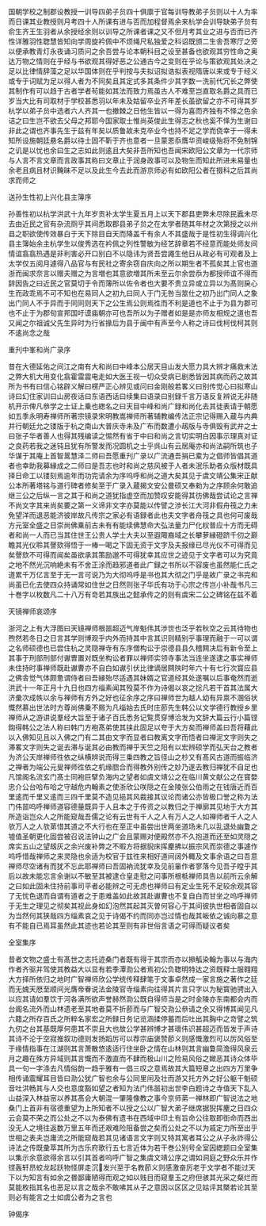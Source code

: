 <!-- { "loadSidebar": true } -->
国朝学校之制郡设教授一训导四弟子贠四十俱廪于官每训导教弟子贠则以十人为率而日课其业教授则月考四十人所课有进与否而加程督焉余来杭学会训导缺弟子贠有俞生齐王生羽者从余授经余则以训导之所课者课之又不但月考其业之进与否而已齐性详雅羽性聦慧皆知向学周旋衿佩中不烦绳尺私独爱之科诏既颁二生舎吾寒厅之旁以便承教青灯永夜诵习质问之余吾尝与论本朝科目之设至甚备也欲观其穷性命之奥达万物之情则在乎经与书欲观其得好恶之公通古今之变则在乎论与策欲观其处决之足以比律情辞藻之足以华国体则在乎判按与夫拟诏拟诰拟表视隋唐以来或专于经义或专于词赋为足以得人者为不同矣且其定式多其条件少其字数一洗前代冗长之弊使其制作有可以趋于古者学者茍能如其法而致力焉虽古人不难至岂直取名爵之具而已岁当大比有司取材于学校甚悉羽以年未及姑留卒业齐年差长虽欲留之亦不可得其岁杭学以弟子贠中选者六人齐其一也撤棘之日他生皆以一得为喜而齐独有不怿之色余诘之曰生岂不欲去父母之邦耶今国家取士惟尚英俊此生得志之秋也奚不怿为生谢曰非此之谓也齐事先生于兹有年矣以质鲁故未克卒业今也持不足之学而侥幸于一得未知所设施朝廷悬名爵以待士固不靳于齐也意者一旦蒙恩忝膺华资峻级殆将不免制锦之讥是以忧也余曰生之志如此则逺且大矣非吾所知也吾闻宋欧阳公文章为一代宗师与人言不言文章而言政事其称曰文章止于润身政事可以及物生而知此所进未易量也余老且病且材识黤昧不足以及此生今去此而游京师必有如欧阳公者在掇科之后其尚求而师之

送孙生性初上兴化县主簿序

孙善性初以杭学洪武十九年岁贡补太学生夏五月上以天下郡县吏弊未尽除民蠧未尽去由近民之官有杂流厕乎其间悉取郡县弟子贠之在太学者随其年材之次第授之以州县之职欲使传效暴白于天下除目自天而降盖千有余人不其盛哉于是性初生得调兴化县主簿始余主杭学生以俊秀选在衿佩之列性警敏为经艺辞章若不经意而能处师友间情谊翕翕热遇是非利害必开口别白不以隐讳为贤吾尝譝生他日从政必有可观者及上太学仅五阅月遽得八品官与有民社之寄余窃自庆向之所以期生者不孤矣其上官也道浙而闽求奈言以赠夫赠之为言増也其意欲増其所未至云尔余尝忝为都授师谊不得而辞因告之曰近民之官莫切于令而簿所以佐令者也大要不贵立异或立异以为髙则戾心生而政乖焉不可不知也在易同人之初九曰同人于门无咎当筮仕之初乃出门同人之象出门同人不于异而于同同则天下之公生焉公则焉徃而不利是道也不止于为县为郡可也不止于为郡旬宣邦国吁谟庙朝亦可也吾所以为子赠者如是是亦师友相规之道也吾又闻之尔祖诚父先生异时为行省掾后为县于闽中有声至今人称之诗曰伐柯伐柯其则不逺尚念之哉

重刋中峯和尚广录序

昔在大德延佑之间江之南有大和尚曰中峰本公居天目山发大愿力具大辨才痛救末法之弊大机大用变化翕霍雷震电走如大医王视一切众受病已剧悉皆因其病而药之故其所为书有曰信心铭辟义解曰楞严正心辨见或问曰金刚般若畧义曰别传觉心曰拟寒山诗曰幻住家训曰山房夜话曰东语西话曰续集曰语录曰别録千言万语反复辨说无非随机开示俾凡叅学之士证上乗也緫名之曰天目中峰和尚广録和尚化去其徒表请于朝愿如五季永明寿禅师所著宗镜录宋明教嵩禅师所著辅教编传法正宗记得赐入蔵与内典并行朝廷允之镂版于杭之南山大普庆寺未及广布而数遭小刼版与寺俱毁有武弁之士曰张子华者善人也得其残编读之惕然有省于中曰和尚之言切实明白因事示理真对证之良药若我之迷钝且犹有所警发而况圆机之士乎呉山有云居庵亦和尚法嗣所筑也子华谋于其庵上首智暠慧泽二师曰吾愿重刋广录以广流通吾捐已槖为之倡师皆倡其道者也幸助我募縁成之二师曰是吾志也时和尚之慈风被于人者未泯乐助者众版材既具择日命工以镂刻焉逾年而功完请余为序呜呼和尚之道大矣其见于虞文靖公集宋正献公本所著塔铭与道行碑者修矣至于广录入蔵揭文安公曼硕又奉勑为之序顾余何敢追继三公之后纵一言之其于和尚之道犹指虚空而加赞叹安能得其彷佛哉尝试论之言禅不尚文字其来尚矣要之第一义谛非文字亦莫能以传譬之渉长江大河非假舟筏之力未免望洋而退恶能济彼岸故凡传宗之家必有语録者此也夫文字者舟筏之具也何可废哉方元室全盛之日崇尚佛乗前古未有有能续佛慧命大弘法量力尸化权普应十方而无碍者和尚一人而已当其住世王公贵人学士大夫以至遐陬裔域之长攀萝縁磴跻千仞之巅瞻其光仪聆其謦欬得悟于一棒一喝之下固无资于文字及夫报缘已尽光仪不可得而见矣謦欬不可得而闻矣虽欲承其策励邈不可得犹幸其应世之迹见于文字者可以为究竟之地不然光沉响絶未有不舍正涂而趋邪道者此广録之书所以不容废也虽然能仁氏之道累千万亿言至于无一言可说乃为大彻呜呼是书也其大彻之门乎是故广录之书完和尚虽已化去使四众持诵常如住世之日然则张子华氏有功于心宗之传岂小补哉书凡三十巻字以枚数凡二十八万有竒若其族出之懿承传之的则有虞宋二公之碑铭在兹不着

天镜禅师哀颂序

浙河之上有大浮图曰天镜禅师根噐超迈气岸魁伟其渉世也泛乎若秋空之云其待物也煦然若冬日之日言其学则博观乎内外而持其中言其识则精别乎事理而融于一可以谓之名师硕德也已尝住杭之灵隠禅寺有东序僧构讼于崇德县县久稽闗决后有新令至上其事于刑部刑部付谳曺置对既坐构讼者罪以禅师实领寺事法当连坐遂逮之事实禅师未住持时事禅师既赴谳曹亦不自白如谳引伏比律谪居闗陜时年六十有七行次寳应县之佛舎觉气体颇惫谓侍者曰吾縁殆尽适遇其妹婿之官道经其处遂嘱以后事奄然而逝洪武十一年正月十九日也四方缁素闻其殁莫不作为诗偈以哀之捴凡若干首其法属大济彚次成帙以余与禅师有方外之好也征余序之序曰禅师世为越人幼有异禀不溷俗状慨然慕出世法时方尊尚佛乗不屑为凡缁始去氏时庄莭先生韩公以文学德行教授乡里禅师从之游讲说羣经大旨至于诸子百氏悉务记覧贯穿博洽发为文辞大篇云行小篇铿鍧得韩公之法人称曰韩门方袍髙弟使其挟此固足以夸于大方矣而禅师盖曰吾将藉此以入佛知见且以入佛之门有二其由文字而显者曰教离文字而悟者曰禅泥文字则失之滞畧文字则失之诞去滞与诞其必由教而禅乎天竺之阳有以宏辨硕学而弘天台之教者为济公天岸禅师徃依之纵横辨说而得三乗四教之旨径山之杪又有髙风古道而振临济之禅者为端公元叟禅师徃依之机缘脗合而得教外别传之妙乃遂去教归禅犹不自足也凡馆阁名流玄门髙士同袍巨擘负海内之望者如虞文靖公之在临川黄文献公之在寳婺忠介公台哈布哈之守越危内翰素之使浙欣公咲隠之在金陵张公伯雨之在钱唐近而百里逺而千里又逺而三四千里莫不造见挹其风裁接其议论而诸公亦皆极口誉之称为法门伟噐呜呼禅师道容德量既异于人且本之于传资之以教归之于禅廓其见地于大方其所造诣岂众人之所能窥哉吾儒之论有云世有千人之人有万人之人如禅师者千人之人欤万人之人欤苐惜其道之不大行也在至正中虽尝出世两坐道场未几以乱退处幽夐之墟值圣朝更化固尝被召说法钟山之广会且蒙赐对便殿然亦不久抱道而还至如灵隠之席实五山之望刼灰之余兴废补弊之不暇方将据貎床挥麈拂以振宗风而崇德之事遽作呜呼惜哉禅师之来灵隐也余适为校官于兹徃来相好道间阔外輙及文事余语之曰吾意禅师尽空诸有而犹不忘此耶禅师曰吾固衲流犹幸及见前軰作者寥落今见吾子瞠乎其后以故未能忘言余谢以不敏至其被逮仓皇走慰之问事所根柢禅师具告以前所云余解之曰如此固未住持前事司平者必能辨之可无虑也禅师曰有定业生死不足较余观其容了无忧色退而自谓有道者之于患难盖如此故其赴谳曹也不复自白而甘坐之呜呼禅师于无生之理见之彻矣其视此身如幻泡然其起其灭曽何容心于其间彼执世相者固自以为当然何其狭哉四方缁素哀之见于诗偈不约而同亦岂过情也哉其皈依之诚向慕之意有不能自已焉耳虽然此其迹也若论其至则有非世俗言语之可得而疑议者矣

全室集序

昔者文物之盛士有髙世之志托迹桑门者既有得于其宗而亦以撡觚染翰为事以与海内作者齐驱并驾使其教益大以显有若季潭泐公者焉初公负聦明特达之资既释士服翱翔大方择所依归之地时广智禅师欣公学统传释肆笔于文事卓然成一家言施之著作之廷而无媿天厯至顺间光膺帝眷说法金陵官寺缁素向往得其片言只字以为秘寳驰骋出入以应其请如羣饮于河各满所欲声誉赫然泐公既自得师当是之时金陵亦东南都会内而台阁名流外而山林遗老至其地者莫不折莭而与广智交泐公叅请之余又得博其闻见凡六籍之所存百氏之所粹名家宏之所録日务记览涵揉停蓄而后吐出其胸中之竒譬之筑九仞之台其基既厚何患其不崇且大也故公学甚辨博才甚瓌伟识甚超迈而皆发于声诗其诗不沦于空寂推叙功德则发扬蹈厉可以荐宗庙褒赞莭义则感慨激烈可以厉风俗至于缘情指事在江湖则其言萧散悠逺适行住坐卧之情在山林则其言幽敻简澹得风泉云月之趣在殊方异域则其言慨而不激直而不肆而极山川之险易风俗之媺恶其诗众体毕具一句一字涤去凡情俗韵一趋乎雅有一倡三叹之意焉故其大篇短章之出四方万里争相传诵震耀耳目皆曰泐公犹广智也余与公同里闬及壮而游又托方外之好公躯干魁硕音吐洪畅其与人交也意度豁如望之者知为法门伟噐初出世李白题诗之寺值天下乱入山益深入林益宻以养其髙会大朝混一肇隆像教之事今京师苐一禅林即广智说法之地桑门上首非有宿德重望为上所知者不以授之公以广智大弟子继席据猊挥麈之日四众云会莫不荣之而公处之不以为泰佛有遗书在西域中印土有旨命公往取即衘命而西出没无人之境往返数万里五年而还艰难险阻备尝之矣而公处之不以为戚定力所至出乎世相之表夫岂庸流之所能窥哉若其见诸语言文字则又特其寓者耳公之从子永祚得公诗法之传既彚萃其所为古乐府歌行五七言近体为若干巻公别号全室因緫题曰全室集以集示余意欲得余言以引其首者呜呼广智之集虞文靖公序之谓如洞庭之野众乐并作铿轰轩昂蛟龙起跃物怪屏走沉发兴至于名教莭义则感激奋厉老于文学者不能过天下以为知言有如余之昬鄙庸陋得而观之如以贱目而窥羣玉之府但骇其光采之粲烂而莫能枚指其名也恶足以言之哉余不敢咈其从子之意因以区区之见姑评其槩若论其至则必有能言之士如虞公者为之言也

钟偈序


